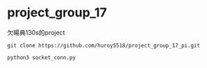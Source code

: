 # project_group_17
欠暘典130s的project
```
git clone https://github.com/huroy5518/project_group_17_pi.git
```
```
python3 socket_conn.py
```
